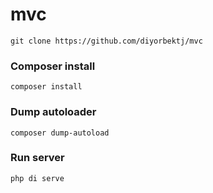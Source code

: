 # mvc
```shell
git clone https://github.com/diyorbektj/mvc
```
### Composer install
```shell
composer install
```
### Dump autoloader
```shell
composer dump-autoload
```

### Run server
```shell
php di serve
```